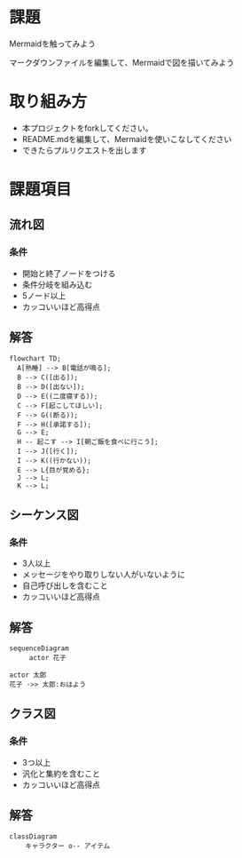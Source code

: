 # 課題
Mermaidを触ってみよう

マークダウンファイルを編集して、Mermaidで図を描いてみよう

# 取り組み方
* 本プロジェクトをforkしてください。
* README.mdを編集して、Mermaidを使いこなしてください
* できたらプルリクエストを出します

# 課題項目
## 流れ図
### 条件
- 開始と終了ノードをつける
- 条件分岐を組み込む
- 5ノード以上
- カッコいいほど高得点

## 解答
```mermaid
flowchart TD;
  A[熟睡] --> B[電話が鳴る];
  B --> C([出る]);
  B --> D([出ない]);
  D --> E((二度寝する));
  C --> F[起こしてほしい];
  F --> G((断る));
  F --> H([承諾する]);
  G --> E;
  H -- 起こす --> I[朝ご飯を食べに行こう];
  I --> J([行く]);
  I --> K((行かない));
  E --> L{目が覚める};
  J --> L;
  K --> L;
```

## シーケンス図
### 条件
- 3人以上
- メッセージをやり取りしない人がいないように
- 自己呼び出しを含むこと
- カッコいいほど高得点

## 解答
```mermaid
sequenceDiagram
     actor 花子
  
actor 太郎
花子 ->> 太郎:おはよう
```

## クラス図

### 条件
- 3つ以上
- 汎化と集約を含むこと
- カッコいいほど高得点

## 解答
```mermaid
classDiagram
    キャラクター o-- アイテム
```
